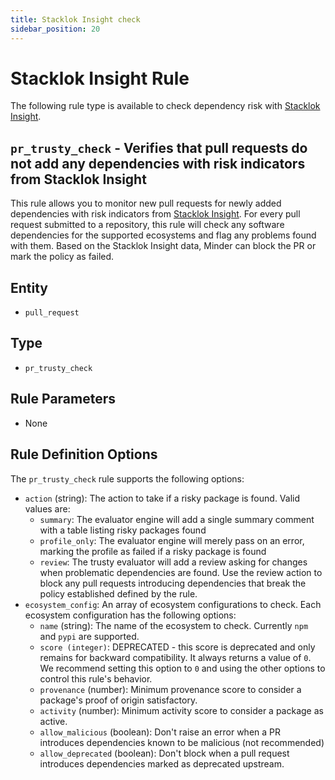 ```yaml
---
title: Stacklok Insight check
sidebar_position: 20
---
```


# Stacklok Insight Rule

The following rule type is available to check dependency risk with [Stacklok Insight](https://insight.stacklok.com/).

## `pr_trusty_check` - Verifies that pull requests do not add any dependencies with risk indicators from Stacklok Insight

This rule allows you to monitor new pull requests for newly added dependencies with risk indicators from
[Stacklok Insight](https://insight.stacklok.com/).
For every pull request submitted to a repository, this rule will check any software
dependencies for the supported ecosystems and flag any problems found with them.
Based on the Stacklok Insight data, Minder can block the PR or mark the policy as failed.

## Entity
- `pull_request`

## Type
- `pr_trusty_check`

## Rule Parameters
- None

## Rule Definition Options

The `pr_trusty_check` rule supports the following options:

- `action` (string): The action to take if a risky package is found. Valid values are:
  - `summary`: The evaluator engine will add a single summary comment with a table listing risky packages found
  - `profile_only`: The evaluator engine will merely pass on an error, marking the profile as failed if a risky package is found
  - `review`: The trusty evaluator will add a review asking for changes when problematic dependencies are found. Use the review action to block any pull requests introducing dependencies that break the policy established defined by the rule.
- `ecosystem_config`: An array of ecosystem configurations to check. Each ecosystem configuration has the following options:
  - `name` (string): The name of the ecosystem to check. Currently `npm` and `pypi` are supported.
  - `score (integer)`: DEPRECATED - this score is deprecated and only remains for backward compatibility. It always returns a value of `0`. We recommend setting this option to `0` and using the other options to control this rule's behavior.
  - `provenance` (number): Minimum provenance score to consider a package's proof of origin satisfactory.
  - `activity` (number): Minimum activity score to consider a package as active.
  - `allow_malicious` (boolean): Don't raise an error when a PR introduces dependencies known to be malicious (not recommended)
  - `allow_deprecated` (boolean): Don't block when a pull request introduces dependencies marked as deprecated upstream.
